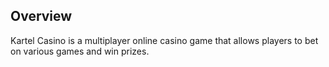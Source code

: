 ## Overview

Kartel Casino is a multiplayer online casino game that allows players to bet on various games and win prizes.
